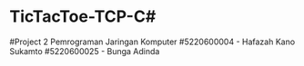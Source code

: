 # TicTacToe-TCP-C#

#Project 2 Pemrograman Jaringan Komputer
#5220600004 - Hafazah Kano Sukamto
#5220600025 - Bunga Adinda
